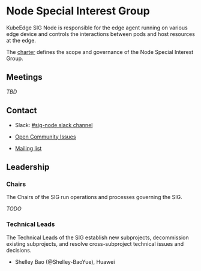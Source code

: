 # Node Special Interest Group

KubeEdge SIG Node is responsible for the edge agent running on various edge device and controls the interactions between pods and host resources at the edge.

The [charter](https://github.com/kubeedge/community/blob/master/sig-node/charter.md) defines the scope and governance of the Node Special Interest Group.

## Meetings

*TBD*

## Contact

- Slack: [#sig-node slack channel](https://kubeedge.io/docs/community/slack/)

- [Open Community Issues](https://github.com/kubeedge/kubeedge/issues)

- [Mailing list](https://groups.google.com/forum/#!forum/kubeedge)

## Leadership

### Chairs

The Chairs of the SIG run operations and processes governing the SIG.

*TODO*

### Technical Leads

The Technical Leads of the SIG establish new subprojects, decommission existing subprojects, and resolve cross-subproject technical issues and decisions.

- Shelley Bao (@Shelley-BaoYue), Huawei
